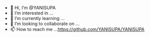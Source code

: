 - 👋 Hi, I’m @YANISUPA
- 👀 I’m interested in ...
- 🌱 I’m currently learning ...
- 💞️ I’m looking to collaborate on ...
- 📫 How to reach me ...https://github.com/YANISUPA/YANISUPA

<!---
YANISUPA/YANISUPA is a ✨ special ✨ repository because its `README.md` (this file) appears on your GitHub profile.
You can click the Preview link to take a look at your changes.
--->
